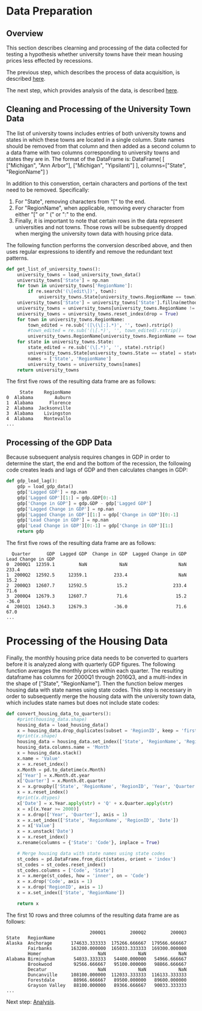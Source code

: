 # Data Preparation

## Overview
This section describes clearning and processing of the data collected for testing a hypothesis whether university towns have their mean housing prices less effected by recessions.  

The previous step, which describes the process of data acquisition, is described [here](https://eagronin.github.io/university-towns-acquire/).

The next step, which provides analysis of the data, is described [here](https://eagronin.github.io/university-towns-analyze/).

## Cleaning and Processing of the University Town Data
The list of university towns includes entries of both university towns and states in which these towns are located in a single column.  State names should be removed from that column and then added as a second column to a data frame with two columns corresponding to university towns and states they are in. The format of the DataFrame is: DataFrame( [ ["Michigan", "Ann Arbor"], ["Michigan", "Yipsilanti"] ], columns=["State", "RegionName"]  )

In addition to this converstion, certain characters and portions of the text need to be removed.  Specifically:

1. For "State", removing characters from "[" to the end.
2. For "RegionName", when applicable, removing every character from either "[" or " (" or ":" to the end.
3. Finally, it is important to note that certain rows in the data represent universities and not towns.  Those rows will be subsequently dropped when merging the university town data with housing price data. 

The following function performs the conversion described above, and then uses regular expressions to identify and remove the redundant text patterns.

```python
def get_list_of_university_towns():
    university_towns = load_university_town_data()
    university_towns['State'] = np.nan
    for town in university_towns['RegionName']:
        if re.search('(\[edit\])', town): 
            university_towns.State[university_towns.RegionName == town] = town
    university_towns['State'] = university_towns['State'].fillna(method = 'ffill')
    university_towns = university_towns[university_towns.RegionName != university_towns.State]
    university_towns = university_towns.reset_index(drop = True)
    for town in university_towns.RegionName:
        town_edited = re.sub('([\(\[:].*)', '', town).rstrip()
        #town_edited = re.sub('(\[.*)', '', town_edited).rstrip()
        university_towns.RegionName[university_towns.RegionName == town] = town_edited
    for state in university_towns.State:
        state_edited = re.sub('(\[.*)', '', state).rstrip()
        university_towns.State[university_towns.State == state] = state_edited
        names = ['State', 'RegionName']
        university_towns = university_towns[names]
    return university_towns
```

The first five rows of the resulting data frame are as follows:

```
     State    RegionName
0  Alabama        Auburn
1  Alabama      Florence
2  Alabama  Jacksonville
3  Alabama    Livingston
4  Alabama    Montevallo
...
```

## Processing of the GDP Data
Because subsequent analysis requires changes in GDP in order to determine the start, the end and the bottom of the recession, the following code creates leads and lags of GDP and then calculates changes in GDP:

```python
def gdp_lead_lag():
    gdp = load_gdp_data()
    gdp['Lagged GDP'] = np.nan
    gdp['Lagged GDP'][1:] = gdp.GDP[0:-1]
    gdp['Change in GDP'] = gdp.GDP - gdp['Lagged GDP']
    gdp['Lagged Change in GDP'] = np.nan
    gdp['Lagged Change in GDP'][1:] = gdp['Change in GDP'][0:-1]
    gdp['Lead Change in GDP'] = np.nan
    gdp['Lead Change in GDP'][0:-1] = gdp['Change in GDP'][1:]
    return gdp
```

The first five rows of the resulting data frame are as follows:

```
  Quarter      GDP  Lagged GDP  Change in GDP  Lagged Change in GDP  Lead Change in GDP
0  2000Q1  12359.1         NaN            NaN                   NaN               233.4
1  2000Q2  12592.5     12359.1          233.4                   NaN                15.2   
2  2000Q3  12607.7     12592.5           15.2                 233.4                71.6   
3  2000Q4  12679.3     12607.7           71.6                  15.2               -36.0   
4  2001Q1  12643.3     12679.3          -36.0                  71.6                67.0
...
```

# Processing of the Housing Data
Finally, the monthly housing price data needs to be converted to quarters before it is analyzed along with quarterly GDP figures.  The following function averages the monthly prices within each quarter.  The resulting dataframe has columns for 2000Q1 through 2016Q3, and a multi-index in the shape of ["State", "RegionName"].  Then the function below merges housing data with state names using state codes.  This step is necessary in order to subsequently merge the housing data with the university town data, which includes state names but does not include state codes:

```python
def convert_housing_data_to_quarters():
    #print(housing_data.shape)
    housing_data = load_housing_data()
    x = housing_data.drop_duplicates(subset = 'RegionID', keep = 'first')
    #print(x.shape)    
    housing_data = housing_data.set_index(['State', 'RegionName', 'RegionID'], drop = True) 
    housing_data.columns.name = 'Month'
    x = housing_data.stack()
    x.name = 'Value'
    x = x.reset_index()
    x.Month = pd.to_datetime(x.Month)
    x['Year'] = x.Month.dt.year
    x['Quarter'] = x.Month.dt.quarter
    x = x.groupby(['State', 'RegionName', 'RegionID', 'Year', 'Quarter'],).mean()['Value']
    x = x.reset_index()
    #print(x.dtypes)
    x['Date'] = x.Year.apply(str) + 'Q' + x.Quarter.apply(str)
    x = x[(x.Year >= 2000)]
    x = x.drop(['Year', 'Quarter'], axis = 1)
    x = x.set_index(['State', 'RegionName', 'RegionID', 'Date'])
    x = x['Value']
    x = x.unstack('Date')
    x = x.reset_index()
    x.rename(columns = {'State': 'Code'}, inplace = True)

    # Merge housing data with state names using state codes
    st_codes = pd.DataFrame.from_dict(states, orient = 'index')
    st_codes = st_codes.reset_index()
    st_codes.columns = ['Code', 'State']
    x = x.merge(st_codes, how = 'inner', on = 'Code')
    x = x.drop('Code', axis = 1)
    x = x.drop('RegionID', axis = 1)
    x = x.set_index(['State', 'RegionName'])

    return x
```

The first 10 rows and three columns of the resulting data frame are as follows:

```
                               2000Q1         2000Q2         2000Q3
State   RegionName                                                 
Alaska  Anchorage       174633.333333  175266.666667  179566.666667
        Fairbanks       163200.000000  165033.333333  169300.000000
        Homer                     NaN            NaN            NaN
Alabama Birmingham       54033.333333   54400.000000   54966.666667
        Brookwood        92566.666667   95100.000000   98866.666667
        Decatur                   NaN            NaN            NaN
        Duncanville     108100.000000  112033.333333  116133.333333
        Forestdale       88966.666667   89500.000000   89600.000000
        Grayson Valley   88100.000000   89366.666667   90033.333333
...
```

Next step:  [Analysis](https://eagronin.github.io/university-towns-analyze/).
